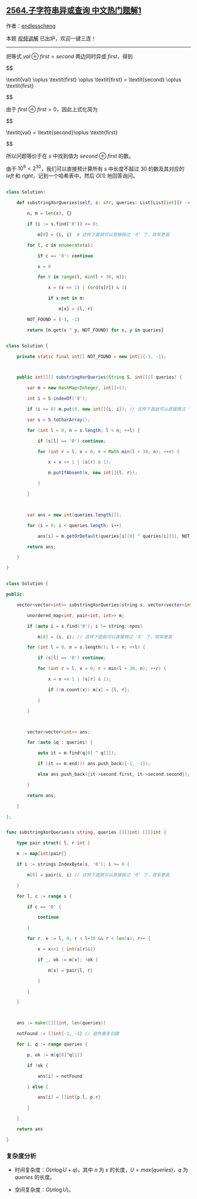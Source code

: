 ## [2564.子字符串异或查询 中文热门题解1](https://leetcode.cn/problems/substring-xor-queries/solutions/100000/yu-chu-li-suo-you-s-zhong-de-shu-zi-by-e-yxl2)

作者：[endlesscheng](https://leetcode.cn/u/endlesscheng)

本题 [视频讲解](https://www.bilibili.com/video/BV1GY411i7RP/) 已出炉，欢迎一键三连！

---

把等式 $\textit{val} \oplus \textit{first} = \textit{second}$ 两边同时异或 $\textit{first}$，得到

$$
\textit{val} \oplus \textit{first} \oplus \textit{first} = \textit{second} \oplus \textit{first}
$$

由于 $\textit{first} \oplus \textit{first} = 0$，因此上式化简为

$$
\textit{val} = \textit{second}\oplus \textit{first}
$$

所以问题等价于在 $s$ 中找到值为 $\textit{second}\oplus \textit{first}$ 的数。

由于 $10^9<2^{30}$，我们可以直接预计算所有 $s$ 中长度不超过 $30$ 的数及其对应的 $\textit{left}$ 和 $\textit{right}$，记到一个哈希表中，然后 $O(1)$ 地回答询问。

```py [sol1-Python3]
class Solution:
    def substringXorQueries(self, s: str, queries: List[List[int]]) -> List[List[int]]:
        n, m = len(s), {}
        if (i := s.find('0')) >= 0:
            m[0] = (i, i)  # 这样下面就可以直接跳过 '0' 了，效率更高
        for l, c in enumerate(s):
            if c == '0': continue
            x = 0
            for r in range(l, min(l + 30, n)):
                x = (x << 1) | (ord(s[r]) & 1)
                if x not in m:
                    m[x] = (l, r)
        NOT_FOUND = (-1, -1)
        return [m.get(x ^ y, NOT_FOUND) for x, y in queries]
```

```java [sol1-Java]
class Solution {
    private static final int[] NOT_FOUND = new int[]{-1, -1};

    public int[][] substringXorQueries(String S, int[][] queries) {
        var m = new HashMap<Integer, int[]>();
        int i = S.indexOf('0');
        if (i >= 0) m.put(0, new int[]{i, i}); // 这样下面就可以直接跳过 '0' 了，效率更高
        var s = S.toCharArray();
        for (int l = 0, n = s.length; l < n; ++l) {
            if (s[l] == '0') continue;
            for (int r = l, x = 0; r < Math.min(l + 30, n); ++r) {
                x = x << 1 | (s[r] & 1);
                m.putIfAbsent(x, new int[]{l, r});
            }
        }

        var ans = new int[queries.length][];
        for (i = 0; i < queries.length; i++)
            ans[i] = m.getOrDefault(queries[i][0] ^ queries[i][1], NOT_FOUND);
        return ans;
    }
}
```

```cpp [sol1-C++]
class Solution {
public:
    vector<vector<int>> substringXorQueries(string s, vector<vector<int>> &queries) {
        unordered_map<int, pair<int, int>> m;
        if (auto i = s.find('0'); i != string::npos)
            m[0] = {i, i}; // 这样下面就可以直接跳过 '0' 了，效率更高
        for (int l = 0, n = s.length(); l < n; ++l) {
            if (s[l] == '0') continue;
            for (int r = l, x = 0; r < min(l + 30, n); ++r) {
                x = x << 1 | (s[r] & 1);
                if (!m.count(x)) m[x] = {l, r};
            }
        }

        vector<vector<int>> ans;
        for (auto &q : queries) {
            auto it = m.find(q[0] ^ q[1]);
            if (it == m.end()) ans.push_back({-1, -1});
            else ans.push_back({it->second.first, it->second.second});
        }
        return ans;
    }
};
```

```go [sol1-Go]
func substringXorQueries(s string, queries [][]int) [][]int {
	type pair struct{ l, r int }
	m := map[int]pair{}
	if i := strings.IndexByte(s, '0'); i >= 0 {
		m[0] = pair{i, i} // 这样下面就可以直接跳过 '0' 了，效率更高
	}
	for l, c := range s {
		if c == '0' {
			continue
		}
		for r, x := l, 0; r < l+30 && r < len(s); r++ {
			x = x<<1 | int(s[r]&1)
			if _, ok := m[x]; !ok {
				m[x] = pair{l, r}
			}
		}
	}

	ans := make([][]int, len(queries))
	notFound := []int{-1, -1} // 避免重复创建
	for i, q := range queries {
		p, ok := m[q[0]^q[1]]
		if !ok {
			ans[i] = notFound
		} else {
			ans[i] = []int{p.l, p.r}
		}
	}
	return ans
}
```

### 复杂度分析

- 时间复杂度：$O(n\log U + q)$，其中 $n$ 为 $s$ 的长度，$U=max(\textit{queries})$，$q$ 为 $\textit{queries}$ 的长度。
- 空间复杂度：$O(n\log U)$。
